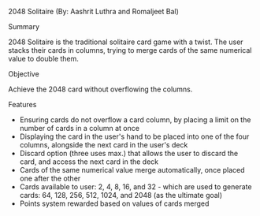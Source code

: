 2048 Solitaire (By: Aashrit Luthra and Romaljeet Bal)

Summary

2048 Solitaire is the traditional solitaire card game with a twist. The user stacks their cards in columns, trying to merge cards of the same numerical value to double them. 

Objective

Achieve the 2048 card without overflowing the columns.

Features

- Ensuring cards do not overflow a card column, by placing a limit on the number of cards in a column at once
- Displaying the card in the user's hand to be placed into one of the four columns, alongside the next card in the user's deck
- Discard option (three uses max.) that allows the user to discard the card, and access the next card in the deck
- Cards of the same numerical value merge automatically, once placed one after the other
- Cards available to user: 2, 4, 8, 16, and 32 - which are used to generate cards: 64, 128, 256, 512, 1024, and 2048 (as the ultimate goal)
- Points system rewarded based on values of cards merged

